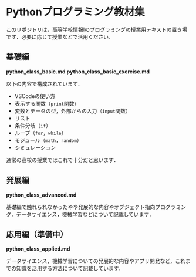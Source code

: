 # Pythonプログラミング教材集

このリポジトリは，高等学校情報Iのプログラミングの授業用テキストの置き場です．必要に応じて授業などで活用ください．

## 基礎編
  **python_class_basic.md**
**python_class_basic_exercise.md**

以下の内容で構成されています．

- VSCodeの使い方
- 表示する関数（`print`関数)
- 変数とデータの型，外部からの入力（`input`関数） 
- リスト
- 条件分岐（`if`）
- ループ（`for`，`while`）
- モジュール（`math`，`random`）
- シミュレーション

通常の高校の授業ではこれで十分だと思います．

## 発展編
**python_class_advanced.md**

基礎編で触れられなかったやや発展的な内容やオブジェクト指向プログラミング，データサイエンス，機械学習などについて記載しています．

## 応用編（準備中）
**python_class_applied.md**

データサイエンス，機械学習についての発展的な内容やアプリ開発など，これまでの知識を活用する方法について記載しています．